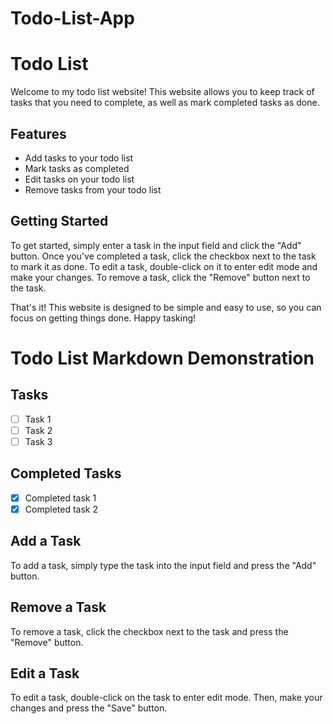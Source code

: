 # Todo-List-App

# Todo List

Welcome to my todo list website! This website allows you to keep track of tasks that you need to complete, as well as mark completed tasks as done. 

## Features

- Add tasks to your todo list
- Mark tasks as completed
- Edit tasks on your todo list
- Remove tasks from your todo list

## Getting Started

To get started, simply enter a task in the input field and click the "Add" button. Once you've completed a task, click the checkbox next to the task to mark it as done. To edit a task, double-click on it to enter edit mode and make your changes. To remove a task, click the "Remove" button next to the task.

That's it! This website is designed to be simple and easy to use, so you can focus on getting things done. Happy tasking!

# Todo List Markdown Demonstration 

## Tasks

- [ ] Task 1
- [ ] Task 2
- [ ] Task 3

## Completed Tasks

- [x] Completed task 1
- [x] Completed task 2

## Add a Task

To add a task, simply type the task into the input field and press the "Add" button.

## Remove a Task

To remove a task, click the checkbox next to the task and press the "Remove" button.

## Edit a Task

To edit a task, double-click on the task to enter edit mode. Then, make your changes and press the "Save" button.

